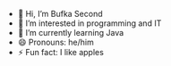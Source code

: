 - 👋 Hi, I’m Bufka Second
- 👀 I’m interested in programming and IT
- 🌱 I’m currently learning Java
- 😄 Pronouns: he/him
- ⚡ Fun fact: I like apples

<!---
Olek799/Olek799 is a ✨ special ✨ repository because its `README.md` (this file) appears on your GitHub profile.
You can click the Preview link to take a look at your changes.
--->
